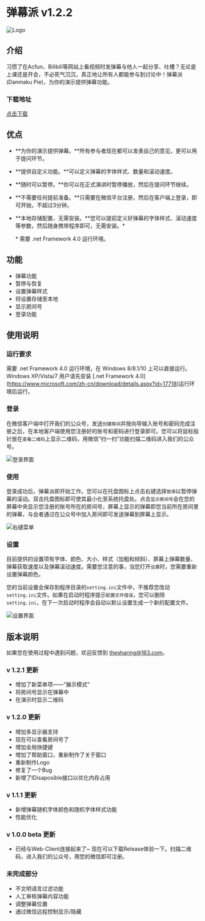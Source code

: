 # 弹幕派 v1.2.2

![Logo](http://7xr64j.com1.z0.glb.clouddn.com//danmu/logo.png)

## 介绍

习惯了在Acfun、Bilibili等网站上看视频时发弹幕与他人一起分享、吐槽？无论是上课还是开会，不必死气沉沉，真正地让所有人都能参与到讨论中！弹幕派(Danmaku Pie)，为你的演示提供弹幕功能。

### 下载地址

[点击下载](http://7xr64j.com1.z0.glb.clouddn.com/danmu/release/Danmaku%20v1.2.2.zip)

## 优点

* **为你的演示提供弹幕。**所有参与者现在都可以发表自己的意见，更可以用于提问环节。
* **提供自定义功能。**可以定义弹幕的字体样式、数量和滚动速度。
* **随时可以暂停。**你可以在正式演讲时暂停播放，然后在提问环节继续。
* **不需要任何提前准备。**只需要在微信平台注册，然后在客户端上登录，即可开始，不超过3分钟。
* **本地存储配置，无需安装。**您可以提前定义好弹幕的字体样式、滚动速度等参数，然后随身携带程序即可，无需安装。\*

	\* 需要 .net Framework 4.0 运行环境。

## 功能

* 弹幕功能
* 暂停与恢复
* 设置弹幕样式
* 将设置存储至本地
* 显示房间号
* 登录功能

## 使用说明

### 运行要求

需要 .net Framework 4.0 运行环境，在 Windows 8/8.1/10 上可以直接运行。Windows XP/Vista/7 用户请先安装 [.net Framework 4.0] (https://www.microsoft.com/zh-cn/download/details.aspx?id=17718)运行环境后运行。

### 登录

在微信客户端中打开我们的公众号，发送`创建房间`并按向导输入账号和密码完成注册之后，在本地客户端使用您注册好的账号和密码进行登录即可。您可以将鼠标指针放在`查看二维码`上显示二维码，用微信“扫一扫”功能扫描二维码进入我们的公众号。

![登录界面](http://7xr64j.com1.z0.glb.clouddn.com/%40%2Fdanmu%2F1%2Flogin.png)

### 使用

登录成功后，弹幕派即开始工作。您可以在托盘图标上点击右键选择`暂停`以暂停弹幕的滚动。双击托盘图标即可使其最小化至系统托盘处。点击`显示房间号`会在您的屏幕中央显示您注册的账号所在的房间号，屏幕上显示的弹幕即您当前所在房间里的弹幕，与会者通过在公众号中加入房间即可发送弹幕到屏幕上显示。

![右键菜单](http://7xr64j.com1.z0.glb.clouddn.com/%40%2Fdanmu%2F1%2Fmenu.png)

### 设置

目前提供的设置项有字体、颜色、大小、样式（加粗和倾斜）、屏幕上弹幕数量、弹幕获取速度以及弹幕滚动速度。需要您注意的事，当您打开`设置`时，您需要重新设置弹幕颜色。

您的当前设置会保存到程序目录的`setting.ini`文件中，不推荐您改动`setting.ini`文件。如果在启动时程序提示`配置文件错误`，您可以删除`setting.ini`，在下一次启动时程序会自动以默认设置生成一个新的配置文件。

![设置界面](http://7xr64j.com1.z0.glb.clouddn.com/%40%2Fdanmu%2F1%2Fsetting.png)

## 版本说明

如果您在使用过程中遇到问题，欢迎反馈到 thesharing@163.com。

### v 1.2.1 更新

* 增加了新菜单项——“展示模式”
* 将房间号显示在弹幕中
* 在演示时显示二维码

### v 1.2.0 更新

* 增加多显示器支持
* 现在可以查看房间号了
* 增加全局快捷键
* 增加了帮助窗口，重新制作了关于窗口
* 重新制作Logo
* 修复了一个Bug
* 新增了IDisaposible接口以优化内存占用

### v 1.1.1 更新

* 新增弹幕随机字体颜色和随机字体样式功能
* 性能优化

### v 1.0.0 beta 更新

* 已经与Web-Client连接起来了~ 现在可以下载Release体验一下。扫描二维码，进入我们的公众号，用您的微信即可注册。

### 未完成部分

* 不文明语言过滤功能
* 人工审核弹幕内容功能
* 调整弹幕位置
* 通过微信远程控制显示/隐藏
